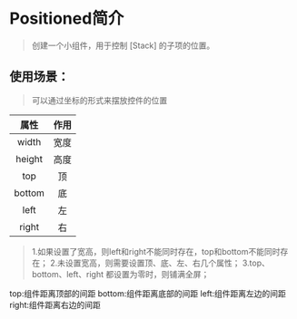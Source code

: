 # Positioned简介

> 创建一个小组件，用于控制 [Stack] 的子项的位置。

## 使用场景：

> 可以通过坐标的形式来摆放控件的位置

|   属性   | 作用  |
|:------:|:---:|
| width  | 宽度  |
| height | 高度  |
|  top   |  顶  |
| bottom |  底  |
|  left  |  左  |
| right  |  右  |


> 1.如果设置了宽高，则left和right不能同时存在，top和bottom不能同时存在；
> 2.未设置宽高，则需要设置顶、底、左、右几个属性；
> 3.top、bottom、left、right 都设置为零时，则铺满全屏；

top:组件距离顶部的间距
bottom:组件距离底部的间距
left:组件距离左边的间距
right:组件距离右边的间距










